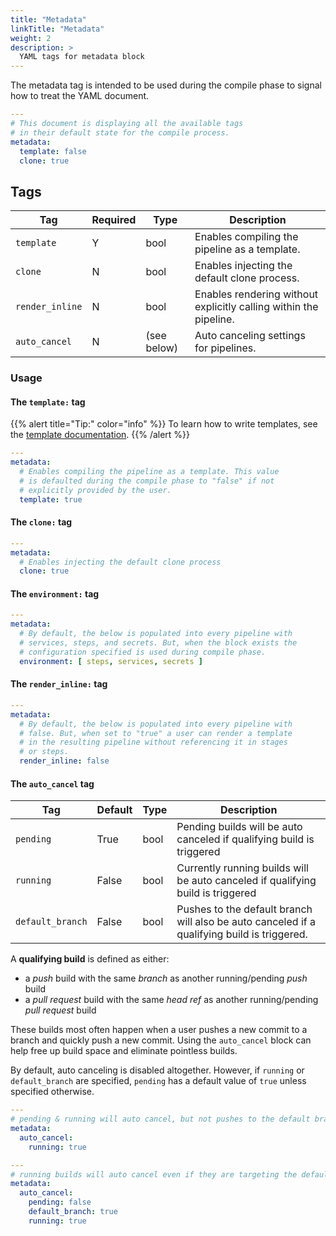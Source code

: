 ```yaml
---
title: "Metadata"
linkTitle: "Metadata"
weight: 2
description: >
  YAML tags for metadata block
---
```


The metadata tag is intended to be used during the compile phase to signal how to treat the YAML document.

```yaml
---
# This document is displaying all the available tags
# in their default state for the compile process.
metadata:
  template: false
  clone: true
```

## Tags

| Tag             | Required | Type        | Description                                                        |
|-----------------|----------|-------------|--------------------------------------------------------------------|
| `template`      | Y        | bool        | Enables compiling the pipeline as a template.                      |
| `clone`         | N        | bool        | Enables injecting the default clone process.                       |
| `render_inline` | N        | bool        | Enables rendering without explicitly calling within the pipeline.  |
| `auto_cancel`   | N        | (see below) | Auto canceling settings for pipelines.                             | 

### Usage

#### The `template:` tag

{{% alert title="Tip:" color="info" %}}
To learn how to write templates, see the [template documentation](/docs/templates).
{{% /alert %}}

```yaml
---
metadata:
  # Enables compiling the pipeline as a template. This value 
  # is defaulted during the compile phase to "false" if not 
  # explicitly provided by the user.
  template: true
```

#### The `clone:` tag

```yaml
---
metadata:
  # Enables injecting the default clone process
  clone: true
```

#### The `environment:` tag

```yaml
---
metadata:
  # By default, the below is populated into every pipeline with
  # services, steps, and secrets. But, when the block exists the
  # configuration specified is used during compile phase.
  environment: [ steps, services, secrets ]
```

#### The `render_inline:` tag

```yaml
---
metadata:
  # By default, the below is populated into every pipeline with
  # false. But, when set to "true" a user can render a template 
  # in the resulting pipeline without referencing it in stages
  # or steps. 
  render_inline: false
```

#### The `auto_cancel` tag

| Tag              | Default  | Type  | Description                                                                                  |
|------------------|----------|-------|----------------------------------------------------------------------------------------------|
| `pending`        | True     | bool  | Pending builds will be auto canceled if qualifying build is triggered                        |
| `running`        | False    | bool  | Currently running builds will be auto canceled if qualifying build is triggered              |
| `default_branch` | False    | bool  | Pushes to the default branch will also be auto canceled if a qualifying build is triggered.  |

A **qualifying build** is defined as either:
  * a _push_ build with the same _branch_ as another running/pending _push_ build
  * a _pull request_ build with the same _head ref_ as another running/pending _pull request_ build

These builds most often happen when a user pushes a new commit to a branch and quickly push a new commit. Using the `auto_cancel` block can help free up build space and eliminate pointless builds.

By default, auto canceling is disabled altogether. However, if `running` or `default_branch` are specified, `pending` has a default value of `true` unless specified otherwise.

```yaml
---
# pending & running will auto cancel, but not pushes to the default branch.
metadata:
  auto_cancel:
    running: true 
```

```yaml
---
# running builds will auto cancel even if they are targeting the default branch, but pending builds will not.
metadata:
  auto_cancel:
    pending: false
    default_branch: true
    running: true
```